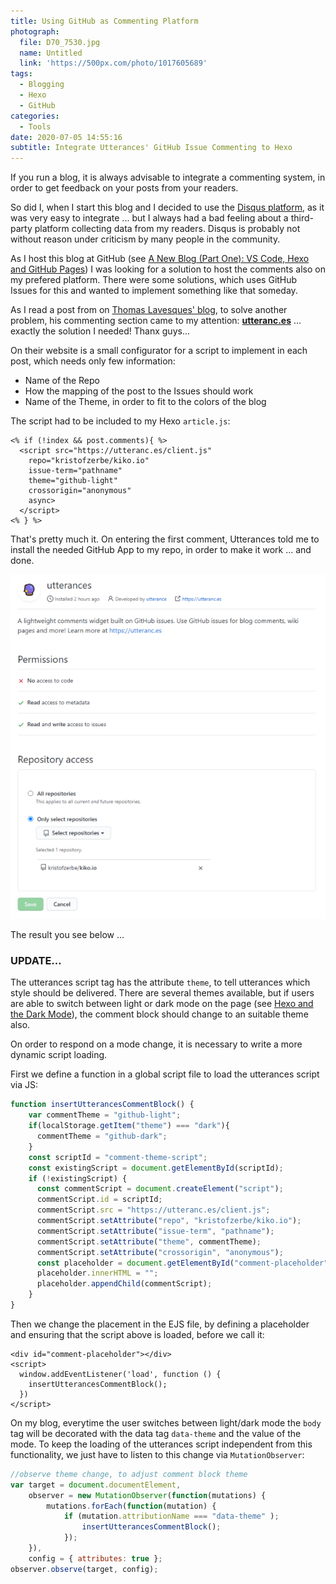 ```yaml
---
title: Using GitHub as Commenting Platform
photograph:
  file: D70_7530.jpg
  name: Untitled
  link: 'https://500px.com/photo/1017605689'
tags:
  - Blogging
  - Hexo
  - GitHub
categories:
  - Tools
date: 2020-07-05 14:55:16
subtitle: Integrate Utterances' GitHub Issue Commenting to Hexo
---
```


If you run a blog, it is always advisable to integrate a commenting system, in order to get feedback on your posts from your readers.

So did I, when I start this blog and I decided to use the [Disqus platform](https://disqus.com), as it was very easy to integrate ... but I always had a bad feeling about a third-party platform collecting data from my readers. Disqus is probably not without reason under criticism by many people in the community.

As I host this blog at GitHub (see [A New Blog (Part One): VS Code, Hexo and GitHub Pages](/categories/Tools/A-New-Blog-VS-Code-Hexo-and-GitHub-Pages/)) I was looking for a solution to host the comments also on my prefered platform. There were some solutions, which uses GitHub Issues for this and wanted to implement something like that someday.

<!-- more -->

As I read a post from on [Thomas Lavesques' blog](https://thomaslevesque.com), to solve another problem, his commenting section came to my attention: **[utteranc.es](https://utteranc.es/)** ... exactly the solution I needed! Thanx guys...

On their website is a small configurator for a script to implement in each post, which needs only few information:

* Name of the Repo
* How the mapping of the post to the Issues should work
* Name of the Theme, in order to fit to the colors of the blog

The script had to be included to my Hexo ``article.js``:

```ejs
<% if (!index && post.comments){ %>
  <script src="https://utteranc.es/client.js"
    repo="kristofzerbe/kiko.io"
    issue-term="pathname"
    theme="github-light"
    crossorigin="anonymous"
    async>
  </script>
<% } %>
```

That's pretty much it. On entering the first comment, Utterances told me to install the needed GitHub App to my repo, in order to make it work ... and done.

![Utterances GitHub App](Using-GitHub-as-Commenting-Platform/utteranc-github-app.png)

The result you see below ...

### UPDATE...

The utterances script tag has the attribute ``theme``, to tell utterances  which style should be delivered. There are several themes available, but if users are able to switch between light or dark mode on the page (see [Hexo and the Dark Mode](/categories/Tools/Hexo-and-the-Dark-Mode)), the comment block should change to an suitable theme also.

On order to respond on a mode change, it is necessary to write a more dynamic script loading. 

First we define a function in a global script file to load the utterances script via JS:

```js
function insertUtterancesCommentBlock() {
    var commentTheme = "github-light";
    if(localStorage.getItem("theme") === "dark"){
      commentTheme = "github-dark";
    }
    const scriptId = "comment-theme-script";
    const existingScript = document.getElementById(scriptId);
    if (!existingScript) {
      const commentScript = document.createElement("script");
      commentScript.id = scriptId;
      commentScript.src = "https://utteranc.es/client.js";
      commentScript.setAttribute("repo", "kristofzerbe/kiko.io");
      commentScript.setAttribute("issue-term", "pathname");
      commentScript.setAttribute("theme", commentTheme);
      commentScript.setAttribute("crossorigin", "anonymous");
      const placeholder = document.getElementById("comment-placeholder");
      placeholder.innerHTML = "";
      placeholder.appendChild(commentScript);
    }
}
```

Then we change the placement in the EJS file, by defining a placeholder  and ensuring that the script above is loaded, before we call it:

```ejs
<div id="comment-placeholder"></div>
<script>
  window.addEventListener('load', function () {
    insertUtterancesCommentBlock();
  })
</script>
```

On my blog, everytime the user switches between light/dark mode the ``body`` tag will be decorated with the data tag ``data-theme`` and the value of the mode. To keep the loading of the utterances script independent from this functionality, we just have to listen to this change via ``MutationObserver``:

```js
//observe theme change, to adjust comment block theme
var target = document.documentElement,
    observer = new MutationObserver(function(mutations) {
        mutations.forEach(function(mutation) {
            if (mutation.attributionName === "data-theme" );
                insertUtterancesCommentBlock();
            });        
    }),
    config = { attributes: true };
observer.observe(target, config);
```